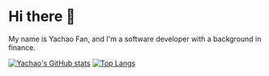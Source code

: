 # Hi there 👋

My name is Yachao Fan, and I'm a software developer with a background in finance. 


[![Yachao's GitHub stats](https://github-readme-stats.vercel.app/api?username=ycfan23)](https://github.com/ycfan23/github-readme-stats) [![Top Langs](https://github-readme-stats.vercel.app/api/top-langs/?username=ycfan23)](https://github.com/ycfan23/github-readme-stats)
